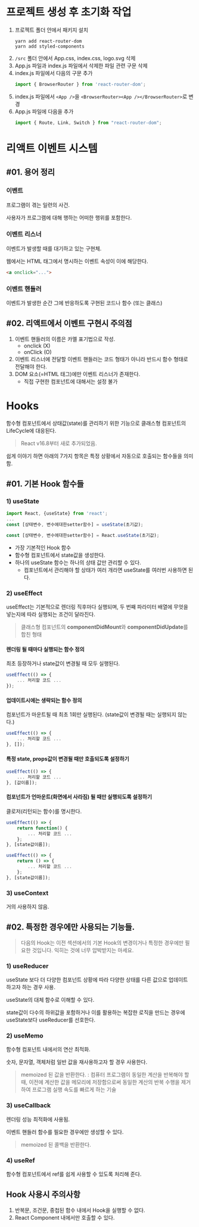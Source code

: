 # 프로젝트 생성 후 초기화 작업

1. 프로젝트 폴더 안에서 패키지 설치
    ```shell
    yarn add react-router-dom
    yarn add styled-components
    ```
2. `/src` 폴더 안에서 App.css, index.css, logo.svg 삭제
3. App.js 파일과 index.js 파일에서 삭제한 파일 관련 구문 삭제
4. index.js 파일에서 다음의 구문 추가
    ```js
    import { BrowserRouter } from 'react-router-dom';
    ```
5. index.js 파일에서 `<App />`을 `<BrowserRouter><App /></BrowserRouter>`로 변경
6. App.js 파일에 다음을 추가
   ```js
   import { Route, Link, Switch } from "react-router-dom";
   ```


# 리액트 이벤트 시스템

## #01. 용어 정리

### 이벤트

프로그램이 겪는 일련의 사건.

사용자가 프로그램에 대해 행하는 어떠한 행위를 포함한다.

### 이벤트 리스너

이벤트가 발생할 때를 대기하고 있는 구현체.

웹에서는 HTML 태그에서 명시하는 이벤트 속성이 이에 해당한다.

```html
<a onclick="...">
```

### 이벤트 핸들러

이벤트가 발생한 순간 그에 반응하도록 구현된 코드나 함수 (또는 클래스)

## #02. 리액트에서 이벤트 구현시 주의점

1. 이벤트 핸들러의 이름은 카멜 표기법으로 작성.
    * onclick (X)
    * onClick (O)
2. 이벤트 리스너에 전달할 이벤트 핸들러는 코드 형태가 아니라 반드시 함수 형태로 전달해야 한다.
3. DOM 요소(=HTML 태그)에만 이벤트 리스너가 존재한다.
    * 직접 구현한 컴포넌트에 대해서는 설정 불가


# Hooks

함수형 컴포넌트에서 상태값(state)를 관리하기 위한 기능으로 클래스형 컴포넌트의 LifeCycle에 대응된다.

> React v16.8부터 새로 추가되었음.

쉽게 이야기 하면 아래의 7가지 항목은 특정 상황에서 자동으로 호출되는 함수들을 의미함.

## #01. 기본 Hook 함수들

### 1) useState

```javascript
import React, {useState} from 'react';
...
const [상태변수, 변수에대한setter함수] = useState(초기값);
```

```javascript
const [상태변수, 변수에대한setter함수] = React.useState(초기값);
```

- 가장 기본적인 Hook 함수
- 함수형 컴포넌트에서 state값을 생성한다.
- 하나의 useState 함수는 하나의 상태 값만 관리할 수 있다.
  - 컴포넌트에서 관리해야 할 상태가 여러 개라면 useState를 여러번 사용하면 된다.


### 2) useEffect

useEffect는 기본적으로 렌더링 직후마다 실행되며,
두 번째 파라미터 배열에 무엇을 넣는지에 따라 실행되는 조건이 달라진다.

> 클래스형 컴포넌트의 **componentDidMount**와 **componentDidUpdate**를 합친 형태

#### 렌더링 될 때마다 실행되는 함수 정의

최초 등장하거나 state값이 변경될 때 모두 실행된다.

```javascript
useEffect(() => {
    ... 처리할 코드 ...
});
```

#### 업데이트시에는 생략되는 함수 정의

컴포넌트가 마운트될 때 최초 1회만 실행된다. (state값이 변경될 때는 실행되지 않는다.)

```javascript
useEffect(() => {
    ... 처리할 코드 ...
}, []);
```

#### 특정 state, props값이 변경될 때만 호출되도록 설정하기

```javascript
useEffect(() => {
    ... 처리할 코드 ...
}, [값이름]);
```

#### 컴포넌트가 언마운트(화면에서 사라짐) 될 때만 실행되도록 설정하기

클로저(리턴되는 함수)를 명시한다.

```javascript
useEffect(() => {
    return function() {
        ... 처리할 코드 ...
    };
}, [state값이름]);
```

```javascript
useEffect(() => {
    return () => {
        ... 처리할 코드 ...
    };
}, [state값이름]);
```

### 3) useContext

거의 사용하지 않음.


## #02. 특정한 경우에만 사용되는 기능들.

> 다음의 Hook는 이전 섹션에서의 기본 Hook의 변경이거나 특정한 경우에만 필요한 것입니다. 익히는 것에 너무 압박받지는 마세요.

### 1) useReducer

useState 보다 더 다양한 컴포넌트 상황에 따라 다양한 상태를 다른 값으로 업데이트 하고자 하는 경우 사용.

useState의 대체 함수로 이해할 수 있다.

state값이 다수의 하위값을 포함하거나 이를 활용하는 복잡한 로직을 만드는 경우에 useState보다 useReducer를 선호한다.


### 2) useMemo

함수형 컴포넌트 내에서의 연산 최적화.

숫자, 문자열, 객체처럼 일반 값을 재사용하고자 할 경우 사용한다.

> memoized 된 값을 반환한다. : 컴퓨터 프로그램이 동일한 계산을 반복해야 할 때, 이전에 계산한 값을 메모리에 저장함으로써 동일한 계산의 반복 수행을 제거하여 프로그램 실행 속도를 빠르게 하는 기술

### 3) useCallback

렌더링 성능 최적화에 사용됨.

이벤트 핸들러 함수를 필요한 경우에만 생성할 수 있다.

> memoized 된 콜백을 반환한다.

### 4) useRef

함수형 컴포넌트에서 ref를 쉽게 사용할 수 있도록 처리해 준다.

## Hook 사용시 주의사항

1. 반복문, 조건문, 중첩된 함수 내에서 Hook을 실행할 수 없다.
2. React Component 내에서만 호출할 수 있다.
